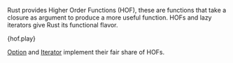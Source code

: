 Rust provides Higher Order Functions (HOF), these are functions that take a
closure as argument to produce a more useful function. HOFs and lazy iterators
give Rust its functional flavor.

{hof.play}

[Option][option]
and
[Iterator][iter]
implement their fair share of HOFs.

[option]: http://doc.rust-lang.org/core/option/type.Option.html
[iter]: http://doc.rust-lang.org/core/iter/trait.Iterator.html
